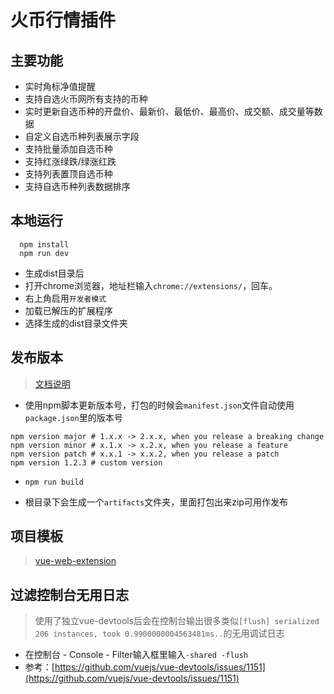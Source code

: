 # 火币行情插件

## 主要功能

- 实时角标净值提醒
- 支持自选火币网所有支持的币种
- 实时更新自选币种的开盘价、最新价、最低价、最高价、成交额、成交量等数据
- 自定义自选币种列表展示字段
- 支持批量添加自选币种
- 支持红涨绿跌/绿涨红跌
- 支持列表置顶自选币种
- 支持自选币种列表数据排序

## 本地运行

```shell
  npm install
  npm run dev
```

- 生成dist目录后
- 打开chrome浏览器，地址栏输入```chrome://extensions/```，回车。
- 右上角启用```开发者模式```
- 加载已解压的扩展程序
- 选择生成的dist目录文件夹


## 发布版本

> [文档说明](https://vue-web-extension.netlify.app/intro/production-workflow.html#handle-extension-version)

- 使用npm脚本更新版本号，打包的时候会```manifest.json```文件自动使用```package.json```里的版本号

```shell
npm version major # 1.x.x -> 2.x.x, when you release a breaking change
npm version minor # x.1.x -> x.2.x, when you release a feature
npm version patch # x.x.1 -> x.x.2, when you release a patch
npm version 1.2.3 # custom version
```

- ```npm run build```

- 根目录下会生成一个```artifacts```文件夹，里面打包出来zip可用作发布

## 项目模板

> [vue-web-extension](https://vue-web-extension.netlify.app/)

## 过滤控制台无用日志
> 使用了独立vue-devtools后会在控制台输出很多类似```[flush] serialized 206 instances, took 0.9900000004563481ms..```的无用调试日志

- 在控制台 - Console - Filter输入框里输入```-shared -flush```
- 参考：[https://github.com/vuejs/vue-devtools/issues/1151](https://github.com/vuejs/vue-devtools/issues/1151)


